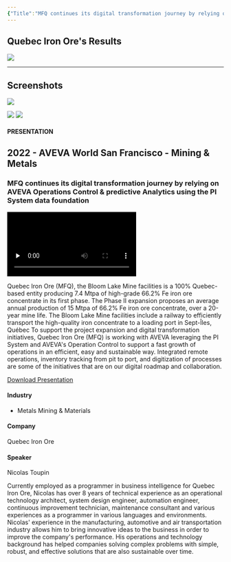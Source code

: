 ```yaml
---
{"Title":"MFQ continues its digital transformation journey by relying on AVEVA Operations Control & predictive Analytics using the PI System data foundation","Year":"2022","Industry":"Metals Mining & Materials","URL":"https://resources.osisoft.com/presentations/mfq-continues-its-digital-transformation-journey-by-relying-on-aveva-operations-control-and-predictive-analytics-using-the-pi-system-data-foundation/","PDF":"https://cdn.osisoft.com/osi/presentations/2022-AVEVA-San-Francisco/UC22NA-02MM50-MFQ-Toupin-MFQ-continues-its-digital-transformation-journey.pdf","Company":"Quebec Iron Ore","Keywords":["System Platform","ASP+PI"],"dg-publish":true,"permalink":"/aveva/customer-stories/2022/2022-quebec-iron-ore-mfq-continues-its-digital-transformation-journey-by-relying-on-aveva-operations-control-and-predictive-analytics-using-the-pi-system-data-foundation/","dgPassFrontmatter":true}
---
```


## Quebec Iron Ore's Results
![](https://i.imgur.com/IBbHqX7.png)

---
## Screenshots
![](https://i.imgur.com/JGJBXzF.png)

![](https://i.imgur.com/bvU2EBF.png)
![](https://i.imgur.com/AeWSjIm.png)

#### PRESENTATION

## 2022 - AVEVA World San Francisco - Mining & Metals

### MFQ continues its digital transformation journey by relying on AVEVA Operations Control & predictive Analytics using the PI System data foundation

<video src="https://cdn.osisoft.com/osi/presentations/2022-AVEVA-San-Francisco/UC22NA-02MM50-MFQ-Toupin-MFQ-continues-its-digital-transformation-journey.mp4" poster="https://cdn.osisoft.com/osi/presentations/2022-AVEVA-San-Francisco/UC22NA-02MM50-MFQ-Toupin-MFQ-continues-its-digital-transformation-journey.jpg" id="ctl00_MainContent_ctl00_presVideo" class="embed-responsive-item" style="background-color: black; max-width: 640px; max-height: 360px" preload="none" controls="controls"></video>

Quebec Iron Ore (MFQ), the Bloom Lake Mine facilities is a 100% Quebec-based entity producing 7.4 Mtpa of high-grade 66.2% Fe iron ore concentrate in its first phase. The Phase II expansion proposes an average annual production of 15 Mtpa of 66.2% Fe iron ore concentrate, over a 20-year mine life. The Bloom Lake Mine facilities include a railway to efficiently transport the high-quality iron concentrate to a loading port in Sept-Îles, Québec To support the project expansion and digital transformation initiatives, Quebec Iron Ore (MFQ) is working with AVEVA leveraging the PI System and AVEVA's Operation Control to support a fast growth of operations in an efficient, easy and sustainable way. Integrated remote operations, inventory tracking from pit to port, and digitization of processes are some of the initiatives that are on our digital roadmap and collaboration.

[Download Presentation](https://cdn.osisoft.com/osi/presentations/2022-AVEVA-San-Francisco/UC22NA-02MM50-MFQ-Toupin-MFQ-continues-its-digital-transformation-journey.pdf)

#### Industry

- Metals Mining & Materials

#### Company

Quebec Iron Ore

#### Speaker

Nicolas Toupin

Currently employed as a programmer in business intelligence for Quebec Iron Ore, Nicolas has over 8 years of technical experience as an operational technology architect, system design engineer, automation engineer, continuous improvement technician, maintenance consultant and various experiences as a programmer in various languages and environments. Nicolas' experience in the manufacturing, automotive and air transportation industry allows him to bring innovative ideas to the business in order to improve the company's performance. His operations and technology background has helped companies solving complex problems with simple, robust, and effective solutions that are also sustainable over time.